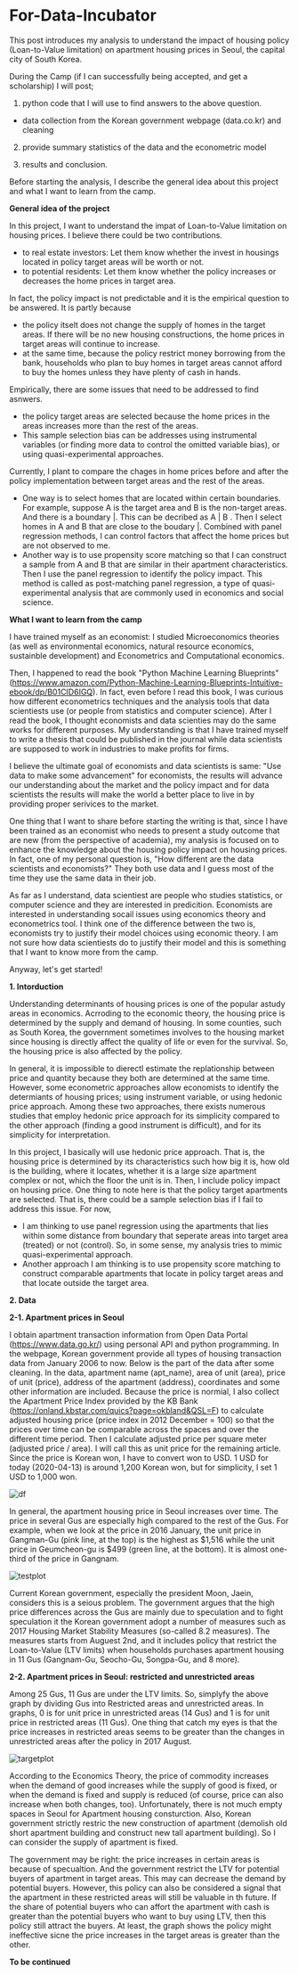 # For-Data-Incubator

This post introduces my analysis to understand the impact of housing policy (Loan-to-Value limitation) on apartment housing prices in Seoul, the capital city of South Korea.

During the Camp (if I can successfully being accepted, and get a scholarship) I will post; 

1) python code that I will use to find answers to the above question. 

- data collection from the Korean government webpage (data.co.kr) and cleaning

2) provide summary statistics of the data and the econometric model 

3) results and conclusion.

Before starting the analysis, I describe the general idea about this project and what I want to learn from the camp.

**General idea of the project**

In this project, I want to understand the impat of Loan-to-Value limitation on housing prices. I believe there could be two contributions.
- to real estate investors: Let them know whether the invest in housings located in policy target areas will be worth or not.
- to potential residents: Let them know whether the policy increases or decreases the home prices in target area.

In fact, the policy impact is not predictable and it is the empirical question to be answered. It is partly because 
- the policy itselt does not change the supply of homes in the target areas. If there will be no new housing constructions, the home prices in target areas will continue to increase. 
- at the same time, because the policy restrict money borrowing from the bank, households who plan to buy homes in target areas cannot afford to buy the homes unless they have plenty of cash in hands.

Empirically, there are some issues that need to be addressed to find asnwers. 
- the policy target areas are selected because the home prices in the areas increases more than the rest of the areas.
- This sample selection bias can be addresses using instrumental variables (or finding more data to control the omitted variable bias), or using quasi-experimental approaches.

Currently, I plant to compare the chages in home prices before and after the policy implementation between target areas and the rest of the areas.
- One way is to select homes that are located within certain boundaries. For example, suppose A is the target area and B is the non-target areas. And there is a boundary |. This can be decribed as A | B . Then I select homes in A and B that are close to the boudary |. Combined with panel regression methods, I can control factors that affect the home prices but are not observed to me. 
- Another way is to use propensity score matching so that I can construct a sample from A and B that are similar in their apartment characteristics. Then I use the panel regression to identify the policy impact. This method is called as post-matching panel regression, a type of quasi-experimental analysis that are commonly used in economics and social science. 


**What I want to learn from the camp**

I have trained myself as an economist: I studied Microeconomics theories (as well as environmental economics, natural resource economics, sustainble development) and Econometrics and Computational economics. 

Then, I happened to read the book "Python Machine Learning Blueprints" (https://www.amazon.com/Python-Machine-Learning-Blueprints-Intuitive-ebook/dp/B01CID6IGQ). In fact, even before I read this book, I was curious how different econometrics techniques and the analysis tools that data scientiests use (or people from statistics and computer science). After I read the book, I thought economists and data scienties may do the same works for different purposes. My understanding is that I have trained myself to write a thesis that could be published in the journal while data scientists are supposed to work in industries to make profits for firms. 

I believe the ultimate goal of economists and data scientists is same: "Use data to make some advancement" for economists, the results will advance our understanding about the market and the policy impact and for data scientists the results will make the world a better place to live in by providing proper serivices to the market. 


One thing that I want to share before starting the writing is that, since I have been trained as an economist who needs to present a study outcome that are new (from the perspective of academia), my analysis is focused on to enhance the knowledge about the housing policy impact on housing prices. In fact, one of my personal question is, "How different are the data scientists and economists?" They both use data and I guess most of the time they use the same data in their job. 

As far as I understand, data scientiest are people who studies statistics, or computer science and they are interested in predicition. Economists are interested in understanding socail issues using economics theory and econometrics tool. I think one of the difference between the two is, economists try to justify their model choices using economic theory. I am not sure how data scientiests do to justify their model and this is something that I want to know more from the camp.

Anyway, let's get started!


**1. Intorduction**

Understanding determinants of housing prices is one of the popular astudy areas in economics. Acrroding to the economic theory, the housing price is determined by the supply and demand of housing. In some counties, such as South Korea, the government sometimes involves to the housing market since housing is directly affect the quality of life or even for the survival. So, the housing price is also affected by the policy.

In general, it is impossible to dierectl estimate the replationship between price and quantity because they both are determined at the same time. However, some econometric approaches allow economists to identify the determiants of housing prices; using instrument variable, or using hedonic price approach. Among these two approaches, there exists numerous studies that employ hedonic price approach for its simplicity compared to the other approach (finding a good instrument is difficult), and for its simplicity for interpretation. 

In this project, I basically will use hedonic price approach. That is, the housing price is determined by its characteristics such how big it is, how old is the building, where it locates, whether it is a large size apartment complex or not, which the floor the unit is in. Then, I include policy impact on housing price. One thing to note here is that the policy target apartments are selected. That is, there could be a sample selection bias if I fail to address this issue. For now, 
- I am thinking to use panel regression using the apartments that lies within some distance from boundary that seperate areas into target area (treated) or not (control). So, in some sense, my analysis tries to mimic quasi-experimental approach. 
- Another approach I am thinking is to use propensity score matching to construct comparable apartments that locate in policy target areas and that locate outside the target area.

**2. Data** 

**2-1. Apartment prices in Seoul**

I obtain apartment transaction information from Open Data Portal (https://www.data.go.kr/) using personal API and python programming. In the webpage, Korean government provide all types of housing transaction data from January 2006 to now. Below is the part of the data after some cleaning. In the data, apartment name (apt_name), area of unit (area), price of unit (price), address of the apartment (address), coordinates and some other information are included. Because the price is normial, I also collect the Apartment Price Index provided by the KB Bank (https://onland.kbstar.com/quics?page=okbland&QSL=F) to calculate adjusted housing price (price index in 2012 December = 100) so that the prices over time can be comparable across the spaces and over the different time period. Then I calculate adjusted price per square meter (adjusted price / area). I will call this as unit price for the remaining article. Since the price is Korean won, I have to convert won to USD. 1 USD for today (2020-04-13) is around 1,200 Korean won, but for simplicity, I set 1 USD to 1,000 won.

![df](https://user-images.githubusercontent.com/62204139/79158997-281b6980-7d8c-11ea-85e7-6fe1eb551217.png)


In general, the apartment housing price in Seoul increases over time. The price in several Gus are especially high compared to the rest of the Gus. For example, when we look at the price in 2016 January, the unit price in Gangman-Gu (pink line, at the top) is the highest as $1,516 while the unit price in Geumcheon-gu is $499 (green line, at the bottom). It is almost one-third of the price in Gangnam.  

![testplot](https://user-images.githubusercontent.com/62204139/79156383-a295ba80-7d87-11ea-8336-f818b9397e67.png)

Current Korean government, especially the president Moon, Jaein, considers this is a seious problem. The government argues that the high price differences across the Gus are mainly due to speculation and to fight speculation it the Korean government adopt a number of measures such as 2017 Housing Market Stability Measures (so-called 8.2 measures). The measures starts from Auguest 2nd, and it includes policy that restrict the Loan-to-Value (LTV limits) when households purchases apartment housing in 11 Gus (Gangnam-Gu, Seocho-Gu, Songpa-Gu, and 8 more).

**2-2. Apartment prices in Seoul: restricted and unrestricted areas**


Among 25 Gus, 11 Gus are under the LTV limits. So, simplyfy the above graph by dividing Gus into Restricted areas and unrestricted areas. In graphs, 0 is for unit price in unrestricted areas (14 Gus) and 1 is for unit price in restricted areas (11 Gus). One thing that catch my eyes is that the price increases in restricted areas seems to be greater than the changes in unrestricted areas after the policy in 2017 August.

![targetplot](https://user-images.githubusercontent.com/62204139/79161081-b9d8a600-7d8f-11ea-8529-d5b0a781cf25.png)

According to the Economics Theory, the price of commodity increases when the demand of good increases while the supply of good is fixed, or when the demand is fixed and supply is reduced (of course, price can also increase when both changes, too). Unfortunately, there is not much empty spaces in Seoul for Apartment housing consturction. Also, Korean government strictly restric the new construction of apartment (demolish old short apartment building and construct new tall apartment building). So I can consider the supply of apartment is fixed. 

The government may be right: the price increases in certain areas is because of specualtion. And the government restrict the LTV for potential buyers of apartment in target areas. This may can decrease the demand by potential buyers. However, this policy can also be considered a signal that the apartment in these restricted areas will still be valuable in th future. If the share of potential buyers who can affort the apartment with cash is greater than the potential buyers who want to buy using LTV, then this policy still attract the buyers. At least, the graph shows the policy might ineffective sicne the price increases in the target areas is greater than the other.



**To be continued**


